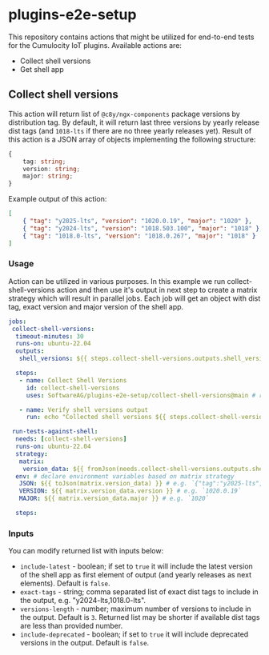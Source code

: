 # plugins-e2e-setup

This repository contains actions that might be utilized for end-to-end tests for the Cumulocity IoT plugins.
Available actions are:

- Collect shell versions
- Get shell app

## Collect shell versions

This action will return list of `@c8y/ngx-components` package versions by distribution tag.
By default, it will return last three versions by yearly release dist tags (and `1018-lts` if there are no three yearly releases yet).
Result of this action is a JSON array of objects implementing the following structure:

```ts
{
	tag: string;
	version: string;
	major: string;
}
```

Example output of this action:

```json
[
	{ "tag": "y2025-lts", "version": "1020.0.19", "major": "1020" },
	{ "tag": "y2024-lts", "version": "1018.503.100", "major": "1018" },
	{ "tag": "1018.0-lts", "version": "1018.0.267", "major": "1018" }
]
```

### Usage

Action can be utilized in various purposes.
In this example we run collect-shell-versions action and then use it's output in next step to create a matrix strategy which will result in parallel jobs.
Each job will get an object with dist tag, exact version and major version of the shell app.

```yaml
jobs:
 collect-shell-versions:
  timeout-minutes: 30
  runs-on: ubuntu-22.04
  outputs:
   shell_versions: ${{ steps.collect-shell-versions.outputs.shell_versions }} # declare output variable

  steps:
   - name: Collect Shell Versions
     id: collect-shell-versions
     uses: SoftwareAG/plugins-e2e-setup/collect-shell-versions@main # reference to collect-shell-versions action

   - name: Verify shell versions output
     run: echo "Collected shell versions ${{ steps.collect-shell-versions.outputs.shell_versions }}" # e.g. `echo "Collected shell versions [{"tag":"y2025-lts","version":"1020.0.19","major":"1020"},{"tag":"y2024-lts","version":"1018.503.100","major":"1018"},{"tag":"1018.0-lts","version":"1018.0.267","major":"1018"}]"`

 run-tests-against-shell:
  needs: [collect-shell-versions]
  runs-on: ubuntu-22.04
  strategy:
   matrix:
    version_data: ${{ fromJson(needs.collect-shell-versions.outputs.shell_versions) }} # create matrix strategy based on collect-shell-versions output
  env: # declare environment variables based on matrix strategy
   JSON: ${{ toJson(matrix.version_data) }} # e.g. `{"tag":"y2025-lts","version":"1020.0.19","major":"1020"}`
   VERSION: ${{ matrix.version_data.version }} # e.g. `1020.0.19`
   MAJOR: ${{ matrix.version_data.major }} # e.g. `1020`

  steps:
```

### Inputs

You can modify returned list with inputs below:

- `include-latest` - boolean; if set to `true` it will include the latest version of the shell app as first element of output (and yearly releases as next elements). Default is `false`.
- `exact-tags` - string; comma separated list of exact dist tags to include in the output, e.g. "y2024-lts,1018.0-lts".
- `versions-length` - number; maximum number of versions to include in the output. Default is `3`. Returned list may be shorter if available dist tags are less than provided number.
- `include-deprecated` - boolean; if set to `true` it will include deprecated versions in the output. Default is `false`.

[//]: # 'TODO: add inputs'
[//]: # 'TODO: document get-shell-app action'

